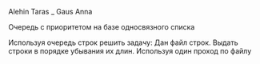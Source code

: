 Alehin Taras _
Gaus Anna

Очередь с приоритетом на базе односвязного списка


Используя очередь строк решить задачу:
Дан файл строк. Выдать строки в порядке убывания их длин. Используя один проход по файлу


